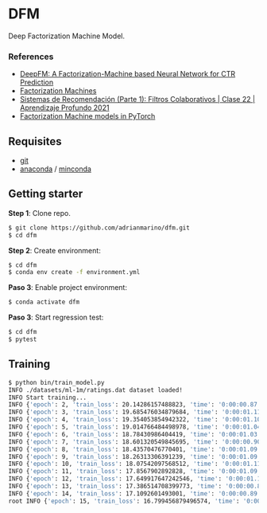 # DFM

Deep Factorization Machine Model.

### References

* [DeepFM: A Factorization-Machine based Neural Network for CTR Prediction](https://arxiv.org/pdf/1703.04247.pdf)
* [Factorization Machines](https://d2l.ai/chapter_recommender-systems/fm.html)
* [Sistemas de Recomendación (Parte 1): Filtros Colaborativos | Clase 22 | Aprendizaje Profundo 2021](https://www.youtube.com/watch?v=YAvX3BBh7U4)
* [Factorization Machine models in PyTorch](https://github.com/rixwew/pytorch-fm)

## Requisites

* [git](https://git-scm.com/downloads)
* [anaconda](https://www.anaconda.com/products/individual) / [minconda](https://docs.conda.io/en/latest/miniconda.html)

## Getting starter

**Step 1**: Clone repo.

```bash
$ git clone https://github.com/adrianmarino/dfm.git
$ cd dfm
```

**Step 2**: Create environment:

```bash
$ cd dfm
$ conda env create -f environment.yml
```

**Paso 3**: Enable project environment:

```bash
$ conda activate dfm
```

**Paso 3**: Start regression test:

```bash
$ cd dfm
$ pytest
```

## Training

```bash
$ python bin/train_model.py
INFO ./datasets/ml-1m/ratings.dat dataset loaded!
INFO Start training...
INFO {'epoch': 2, 'train_loss': 20.14286157488823, 'time': '0:00:00.87', 'val_loss': 0.6246903538703918, 'val_auc': 0.7874902948711655, 'lr': 0.001}
INFO {'epoch': 3, 'train_loss': 19.685476034879684, 'time': '0:00:01.11', 'val_loss': 0.5780770182609558, 'val_auc': 0.790851011262817, 'lr': 0.001}
INFO {'epoch': 4, 'train_loss': 19.354053854942322, 'time': '0:00:01.10', 'val_loss': 0.5723821520805359, 'val_auc': 0.7925530963733936, 'lr': 0.001}
INFO {'epoch': 5, 'train_loss': 19.014766484498978, 'time': '0:00:01.04', 'val_loss': 0.5685867667198181, 'val_auc': 0.7937161306097898, 'lr': 0.001}
INFO {'epoch': 6, 'train_loss': 18.78430986404419, 'time': '0:00:01.03', 'val_loss': 0.5611663460731506, 'val_auc': 0.7949465228856205, 'lr': 0.001}
INFO {'epoch': 7, 'train_loss': 18.601320549845695, 'time': '0:00:00.90', 'val_loss': 0.5584127306938171, 'val_auc': 0.7958149356504789, 'lr': 0.001}
INFO {'epoch': 8, 'train_loss': 18.43570476770401, 'time': '0:00:01.09', 'val_loss': 0.5547337532043457, 'val_auc': 0.7968336349602996, 'lr': 0.001}
INFO {'epoch': 9, 'train_loss': 18.26313306391239, 'time': '0:00:01.09', 'val_loss': 0.5517903566360474, 'val_auc': 0.7977368827880491, 'lr': 0.001}
INFO {'epoch': 10, 'train_loss': 18.07542097568512, 'time': '0:00:01.11', 'val_loss': 0.5494707822799683, 'val_auc': 0.7988593627683911, 'lr': 0.001}
INFO {'epoch': 11, 'train_loss': 17.8567902892828, 'time': '0:00:01.09', 'val_loss': 0.5475335717201233, 'val_auc': 0.7996708183008361, 'lr': 0.001}
INFO {'epoch': 12, 'train_loss': 17.649917647242546, 'time': '0:00:01.11', 'val_loss': 0.5478389859199524, 'val_auc': 0.8004633910633032, 'lr': 0.001}
INFO {'epoch': 13, 'train_loss': 17.386514708399773, 'time': '0:00:00.88', 'val_loss': 0.549045205116272, 'val_auc': 0.8007445247997682, 'lr': 0.001}
INFO {'epoch': 14, 'train_loss': 17.1092601493001, 'time': '0:00:00.89', 'val_loss': 0.5484861731529236, 'val_auc': 0.8007977743257161, 'lr': 0.001}
root INFO {'epoch': 15, 'train_loss': 16.799456879496574, 'time': '0:00:00.90', 'val_loss': 0.5505458116531372, 'val_auc': 0.8002330459560807, 'lr': 0.001}
```
